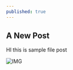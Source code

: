 ```yaml
---
published: true
---
```

## A New Post

HI this is sample file post

![IMG]({{site.baseurl}}//images/BingWallpaper-2017-05-13.jpg)
